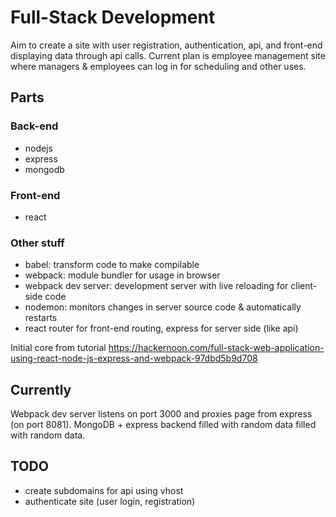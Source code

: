 # Full-Stack Development

Aim to create a site with user registration, authentication, api, and front-end displaying data through api calls. Current plan is employee management site where managers & employees can log in for scheduling and other uses.

## Parts

### Back-end
- nodejs
- express
- mongodb
### Front-end
- react

### Other stuff
- babel: transform code to make compilable
- webpack: module bundler for usage in browser
- webpack dev server: development server with live reloading for client-side code
- nodemon: monitors changes in server source code & automatically restarts
- react router for front-end routing, express for server side (like api)

Initial core from tutorial https://hackernoon.com/full-stack-web-application-using-react-node-js-express-and-webpack-97dbd5b9d708

## Currently

Webpack dev server listens on port 3000 and proxies  page from express (on port 8081). MongoDB + express backend filled with random data filled with random data.

## TODO

- create subdomains for api using vhost
- authenticate site (user login, registration)
